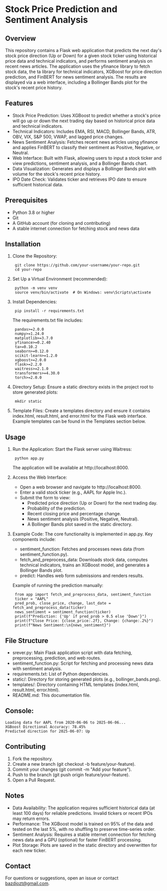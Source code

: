 # Stock Price Prediction and Sentiment Analysis
## Overview

This repository contains a Flask web application that predicts the next day's stock price direction (Up or Down) for a given stock ticker using historical price data and technical indicators, and performs sentiment analysis on recent news articles. The application uses the yfinance library to fetch stock data, the ta library for technical indicators, XGBoost for price direction prediction, and FinBERT for news sentiment analysis. The results are displayed via a web interface, including a Bollinger Bands plot for the stock's recent price history.

## Features
- Stock Price Prediction: Uses XGBoost to predict whether a stock's price will go up or down the next trading day based on historical price data and technical indicators.
- Technical Indicators: Includes EMA, RSI, MACD, Bollinger Bands, ATR, OBV, VIX, S&P 500, VWAP, and lagged price changes.
- News Sentiment Analysis: Fetches recent news articles using yfinance and applies FinBERT to classify their sentiment as Positive, Negative, or Neutral.
- Web Interface: Built with Flask, allowing users to input a stock ticker and view predictions, sentiment analysis, and a Bollinger Bands chart.
- Data Visualization: Generates and displays a Bollinger Bands plot with volume for the stock's recent price history.
- IPO Date Check: Validates ticker and retrieves IPO date to ensure sufficient historical data.

## Prerequisites
- Python 3.8 or higher
- Git
- A GitHub account (for cloning and contributing)
- A stable internet connection for fetching stock and news data

## Installation
1. Clone the Repository:

        git clone https://github.com/your-username/your-repo.git
        cd your-repo
2. Set Up a Virtual Environment (recommended):

        python -m venv venv
        source venv/bin/activate  # On Windows: venv\Scripts\activate
3. Install Dependencies:

        pip install -r requirements.txt
   The requirements.txt file includes:

        pandas>=2.0.0
        numpy>=1.24.0
        matplotlib>=3.7.0
        yfinance>=0.2.40
        ta>=0.10.2
        seaborn>=0.12.0
        scikit-learn>=1.2.0
        xgboost>=2.0.0
        flask>=2.2.0
        waitress>=2.1.0
        transformers>=4.30.0
        torch>=2.0.0

4. Directory Setup: Ensure a static directory exists in the project root to store generated plots:

        mkdir static
5. Template Files: Create a templates directory and ensure it contains index.html, result.html, and error.html for the Flask web interface. Example templates can be found in the Templates section below.

## Usage
1. Run the Application: Start the Flask server using Waitress:

        python app.py

    The application will be available at http://localhost:8000.
   
2. Access the Web Interface:
   - Open a web browser and navigate to http://localhost:8000.
   - Enter a valid stock ticker (e.g., AAPL for Apple Inc.).
   - Submit the form to view:
     - Predicted price direction (Up or Down) for the next trading day.
     - Probability of the prediction.
     - Recent closing price and percentage change.
     - News sentiment analysis (Positive, Negative, Neutral).
     - A Bollinger Bands plot saved in the static directory.
       
3. Example Code: The core functionality is implemented in app.py. Key components include:
    - sentiment_function: Fetches and processes news data (from sentiment_function.py).
    - fetch_and_preprocess_data: Downloads stock data, computes technical indicators, trains an XGBoost model, and generates a Bollinger Bands plot.
    - predict: Handles web form submissions and renders results.

    Example of running the prediction manually:

        from app import fetch_and_preprocess_data, sentiment_function
        ticker = "AAPL"
        pred_prob, close_price, change, last_date = fetch_and_preprocess_data(ticker)
        news_sentiment = sentiment_function(ticker)
        print(f"Prediction: {'Up' if pred_prob > 0.5 else 'Down'}")
        print(f"Close Price: {close_price:.2f}, Change: {change:.2%}")
        print(f"News Sentiment:\n{news_sentiment}")

## File Structure
  - srever.py: Main Flask application script with data fetching, preprocessing, prediction, and web routes.
  - sentiment_function.py: Script for fetching and processing news data with sentiment analysis.
  - requirements.txt: List of Python dependencies.
  - static/: Directory for storing generated plots (e.g., bollinger_bands.png).
  - templates/: Directory containing HTML templates (index.html, result.html, error.html).
  - README.md: This documentation file.



## Console:

    Loading data for AAPL from 2020-06-06 to 2025-06-06...
    XGBoost Directional Accuracy: 78.45%
    Predicted direction for 2025-06-07: Up

## Contributing
1. Fork the repository.
2. Create a new branch (git checkout -b feature/your-feature).
3. Commit your changes (git commit -m "Add your feature").
4. Push to the branch (git push origin feature/your-feature).
5. Open a Pull Request.

## Notes
  - Data Availability: The application requires sufficient historical data (at least 100 days) for reliable predictions. Invalid tickers or recent IPOs may return errors.
  - Performance: The XGBoost model is trained on 95% of the data and tested on the last 5%, with no shuffling to preserve time-series order.
  - Sentiment Analysis: Requires a stable internet connection for fetching news data and a GPU (optional) for faster FinBERT processing.
  - Plot Storage: Plots are saved in the static directory and overwritten for each new ticker.

## Contact

For questions or suggestions, open an issue or contact bazdiozt@gmail.com.
